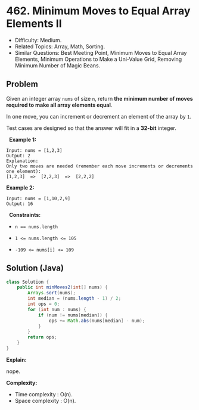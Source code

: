 # 462. Minimum Moves to Equal Array Elements II

- Difficulty: Medium.
- Related Topics: Array, Math, Sorting.
- Similar Questions: Best Meeting Point, Minimum Moves to Equal Array Elements, Minimum Operations to Make a Uni-Value Grid, Removing Minimum Number of Magic Beans.

## Problem

Given an integer array ```nums``` of size ```n```, return **the minimum number of moves required to make all array elements equal**.

In one move, you can increment or decrement an element of the array by ```1```.

Test cases are designed so that the answer will fit in a **32-bit** integer.

 
**Example 1:**

```
Input: nums = [1,2,3]
Output: 2
Explanation:
Only two moves are needed (remember each move increments or decrements one element):
[1,2,3]  =>  [2,2,3]  =>  [2,2,2]
```

**Example 2:**

```
Input: nums = [1,10,2,9]
Output: 16
```

 
**Constraints:**


	
- ```n == nums.length```
	
- ```1 <= nums.length <= 105```
	
- ```-109 <= nums[i] <= 109```



## Solution (Java)

```java
class Solution {
    public int minMoves2(int[] nums) {
        Arrays.sort(nums);
        int median = (nums.length - 1) / 2;
        int ops = 0;
        for (int num : nums) {
            if (num != nums[median]) {
                ops += Math.abs(nums[median] - num);
            }
        }
        return ops;
    }
}
```

**Explain:**

nope.

**Complexity:**

* Time complexity : O(n).
* Space complexity : O(n).
